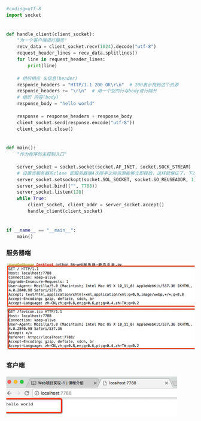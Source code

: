 ```python
#coding=utf-8
import socket


def handle_client(client_socket):
    "为一个客户端进行服务"
    recv_data = client_socket.recv(1024).decode("utf-8")
    request_header_lines = recv_data.splitlines()
    for line in request_header_lines:
        print(line)

    # 组织相应 头信息(header)
    response_headers = "HTTP/1.1 200 OK\r\n"  # 200表示找到这个资源
    response_headers += "\r\n"  # 用一个空的行与body进行隔开
    # 组织 内容(body)
    response_body = "hello world"

    response = response_headers + response_body
    client_socket.send(response.encode("utf-8"))
    client_socket.close()


def main():
    "作为程序的主控制入口"

    server_socket = socket.socket(socket.AF_INET, socket.SOCK_STREAM)
    # 设置当服务器先close 即服务器端4次挥手之后资源能够立即释放，这样就保证了，下次运行程序时 可以立即绑定7788端口
    server_socket.setsockopt(socket.SOL_SOCKET, socket.SO_REUSEADDR, 1)
    server_socket.bind(("", 7788))
    server_socket.listen(128)
    while True:
        client_socket, client_addr = server_socket.accept()
        handle_client(client_socket)


if __name__ == "__main__":
    main()
```

### 服务器端

![image-20210902115518755](https://raw.githubusercontent.com/codecodeabc/Note-len/main/img/20210902115518.png)

### 客户端

![image-20210902115529789](https://raw.githubusercontent.com/codecodeabc/Note-len/main/img/20210902115529.png)